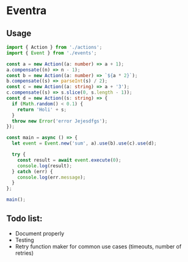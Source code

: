 # Eventra

## Usage

```ts
import { Action } from './actions';
import { Event } from './events';

const a = new Action((a: number) => a + 1);
a.compensate((n) => n - 1);
const b = new Action((a: number) => `${a * 2}`);
b.compensate((s) => parseInt(s) / 2);
const c = new Action((a: string) => a + '3');
c.compensate((s) => s.slice(0, s.length - 1));
const d = new Action((s: string) => {
  if (Math.random() < 0.1) {
    return 'Holi' + s;
  }
  throw new Error('error Jejesdfgs');
});

const main = async () => {
  let event = Event.new('sum', a).use(b).use(c).use(d);

  try {
    const result = await event.execute(0);
    console.log(result);
  } catch (err) {
    console.log(err.message);
  }
};

main();

```

## Todo list:

- Document properly
- Testing
- Retry function maker for common use cases (timeouts, number of retries)
